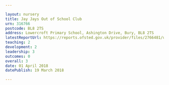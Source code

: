 ```yaml
---

layout: nursery
title: Jay Jays Out of School Club
urn: 316766
postcode: BL8 2TS
address: Lowercroft Primary School, Ashington Drive, Bury, BL8 2TS
latestReportUrl: https://reports.ofsted.gov.uk/provider/files/2766481/urn/316766.pdf
teaching: 2
development: 2
leadership: 3
outcomes: 0
overall: 3
date: 01 April 2018 
datePublish: 19 March 2018

---
```

